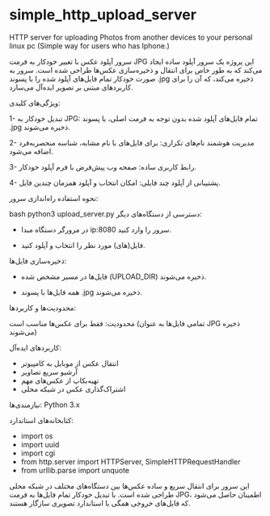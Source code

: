 # simple_http_upload_server
HTTP server for uploading Photos from another devices to your personal linux pc (Simple way for users who has Iphone.)

سرور آپلود عکس با تغییر خودکار به فرمت JPG
این پروژه یک سرور آپلود ساده ایجاد می‌کند که به طور خاص برای انتقال و ذخیره‌سازی عکس‌ها طراحی شده است. سرور به صورت خودکار تمام فایل‌های آپلود شده را با پسوند .jpg ذخیره می‌کند، که آن را برای کاربردهای مبتنی بر تصویر ایده‌آل می‌سازد.

ویژگی‌های کلیدی:

1- تبدیل خودکار به JPG:
تمام فایل‌های آپلود شده بدون توجه به فرمت اصلی، با پسوند .jpg ذخیره می‌شوند.

2- مدیریت هوشمند نام‌های تکراری:
برای فایل‌های با نام مشابه، شناسه منحصربه‌فرد اضافه می‌شود.

3- رابط کاربری ساده:
صفحه وب پیش‌فرض با فرم آپلود خودکار.

4- پشتیبانی از آپلود چند فایلی:
امکان انتخاب و آپلود همزمان چندین فایل.


نحوه استفاده
راه‌اندازی سرور:

bash
python3 upload_server.py
دسترسی از دستگاه‌های دیگر:

- در مرورگر دستگاه مبدا ip:8080 سرور را وارد کنید.

- فایل(های) مورد نظر را انتخاب و آپلود کنید.

ذخیره‌سازی فایل‌ها:

- فایل‌ها در مسیر مشخص شده (UPLOAD_DIR) ذخیره می‌شوند.

- همه فایل‌ها با پسوند .jpg ذخیره می‌شوند.

محدودیت‌ها و کاربردها:

محدودیت:
فقط برای عکس‌ها مناسب است (تمامی فایل‌ها به عنوان JPG ذخیره می‌شوند)

کاربردهای ایده‌آل:
- انتقال عکس از موبایل به کامپیوتر
- آرشیو سریع تصاویر
- تهیه‌بکاپ از عکس‌های مهم
- اشتراک‌گذاری عکس در شبکه محلی

نیازمندی‌ها:
Python 3.x

کتابخانه‌های استاندارد:
- import os
- import uuid
- import cgi
- from http.server import HTTPServer, SimpleHTTPRequestHandler
- from urllib.parse import unquote


این سرور برای انتقال سریع و ساده عکس‌ها بین دستگاه‌های مختلف در شبکه محلی طراحی شده است. با تبدیل خودکار تمام فایل‌ها به فرمت JPG، اطمینان حاصل می‌شود که فایل‌های خروجی همگی با استاندارد تصویری سازگار هستند.

